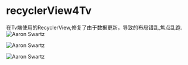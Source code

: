 # recyclerView4Tv
在Tv端使用的RecyclerView,修复了由于数据更新，导致的布局错乱,焦点乱跑.
![Aaron Swartz](https://github.com/lph2012/recyclerView4Tv/blob/master/menu.png)

![Aaron Swartz](https://github.com/lph2012/recyclerView4Tv/blob/master/layout.png)


![Aaron Swartz](https://github.com/lph2012/recyclerView4Tv/blob/master/layout2.png)
